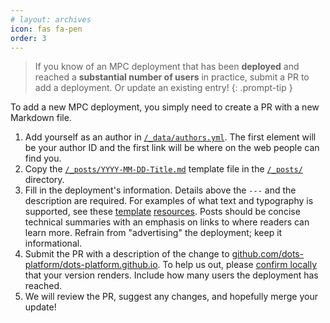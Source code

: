 ```yaml
---
# layout: archives
icon: fas fa-pen
order: 3
---
```


> If you know of an MPC deployment that has been **deployed** and reached a **substantial number of users** in practice, submit a PR to add a deployment. Or update an existing entry!
{: .prompt-tip }

To add a new MPC deployment, you simply need to create a PR with a new Markdown file.
1. Add yourself as an author in [`/_data/authors.yml`](https://github.com/dots-platform/dots-platform.github.io/blob/master/_data/authors.yml). The first element will be your author ID and the first link will be where on the web people can find you.
2. Copy the [`/_posts/YYYY-MM-DD-Title.md`](https://github.com/dots-platform/dots-platform.github.io/blob/master/_posts/YYYY-MM-DD-Title.md) template file in the [`/_posts/`](https://github.com/dots-platform/dots-platform.github.io/tree/main/_posts) directory.
3. Fill in the deployment's information. Details above the `---` and the description are required. For examples of what text and typography is supported, see these [template](https://chirpy.cotes.page/posts/text-and-typography/) [resources](https://github.com/cotes2020/jekyll-theme-chirpy/blob/master/_posts/2019-08-08-text-and-typography.md). Posts should be concise technical summaries with an emphasis on links to where readers can learn more. Refrain from "advertising" the deployment; keep it informational.
4. Submit the PR with a description of the change to [github.com/dots-platform/dots-platform.github.io](https://github.com/dots-platform/dots-platform.github.io). To help us out, please [confirm locally](https://chirpy.cotes.page/posts/getting-started/#running-local-server) that your version renders. Include how many users the deployment has reached.
5. We will review the PR, suggest any changes, and hopefully merge your update!
